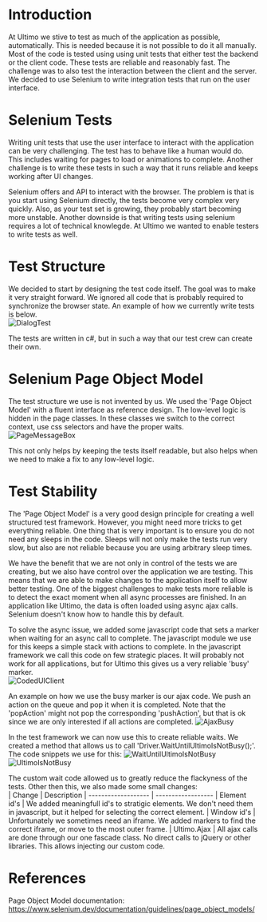 # Introduction

At Ultimo we stive to test as much of the application as possible, automatically. This is needed because it is not possible to do it all manually. Most of the code is tested using using unit tests that either test the backend or the client code. These tests are reliable and reasonably fast.
The challenge was to also test the interaction between the client and the server. We decided to use Selenium to write integration tests that run on the user interface.

# Selenium Tests

Writing unit tests that use the user interface to interact with the application can be very challenging. The test has to behave like a human would do. This includes waiting for pages to load or animations to complete. Another challenge is to write these tests in such a way that it runs reliable and keeps working after UI changes.

Selenium offers and API to interact with the browser. The problem is that is you start using Selenium directly, the tests become very complex very quickly. Also, as your test set is growing, they probably start becoming more unstable. Another downside is that writing tests using selenium requires a lot of technical knowlegde. At Ultimo we wanted to enable testers to write tests as well.

# Test Structure

We decided to start by designing the test code itself. The goal was to make it very straight forward. We ignored all code that is probably required to synchronize the browser state. An example of how we currently write tests is below.  
![DialogTest](DialogTest.png)

The tests are written in c#, but in such a way that our test crew can create their own.

# Selenium Page Object Model

The test structure we use is not invented by us. We used the 'Page Object Model' with a fluent interface as reference design. The low-level logic is hidden in the page classes. In these classes we switch to the correct context, use css selectors and have the proper waits.  
![PageMessageBox](PageMessageBox.png)

This not only helps by keeping the tests itself readable, but also helps when we need to make a fix to any low-level logic.

# Test Stability

The 'Page Object Model' is a very good design principle for creating a well structured test framework. However, you might need more tricks to get everything reliable. One thing that is very important is to ensure you do not need any sleeps in the code. Sleeps will not only make the tests run very slow, but also are not reliable because you are using arbitrary sleep times.

We have the benefit that we are not only in control of the tests we are creating, but we also have control over the application we are testing. This means that we are able to make changes to the application itself to allow better testing. One of the biggest challenges to make tests more reliable is to detect the exact moment when all async processes are finished. In an application like Ultimo, the data is often loaded using async ajax calls. Selenium doesn't know how to handle this by default.

To solve the async issue, we added some javascript code that sets a marker when waiting for an async call to complete. The javascript module we use for this keeps a simple stack with actions to complete. In the javascript framework we call this code on few strategic places. It will probably not work for all applications, but for Ultimo this gives us a very reliable 'busy' marker.  
![CodedUIClient](CodedUIClient.png)

An example on how we use the busy marker is our ajax code. We push an action on the queue and pop it when it is completed. Note that the 'popAction' might not pop the corresponding 'pushAction', but that is ok since we are only interested if all actions are completed.
![AjaxBusy](AjaxBusy.png)

In the test framework we can now use this to create reliable waits. We created a method that allows us to call 'Driver.WaitUntilUltimoIsNotBusy();'. The code snippets we use for this:
![WaitUntilUltimoIsNotBusy](WaitUntilUltimoIsNotBusy.png)  
![UltimoIsNotBusy](UltimoIsNotBusy.png)

The custom wait code allowed us to greatly reduce the flackyness of the tests. Other then this, we also made some small changes:  
| Change              | Description
| ------------------- | ------------------ 
| Element id's        | We added meaningfull id's to stratigic elements. We don't need them in javascript, but it helped for selecting the correct element.
| Window id's         | Unfortunately we sometimes need an iframe. We added markers to find the correct iframe, or move to the most outer frame.
| Ultimo.Ajax         | All ajax calls are done through our one fascade class. No direct calls to jQuery or other libraries. This allows injecting our custom code.

# References

Page Object Model documentation:  
https://www.selenium.dev/documentation/guidelines/page_object_models/
